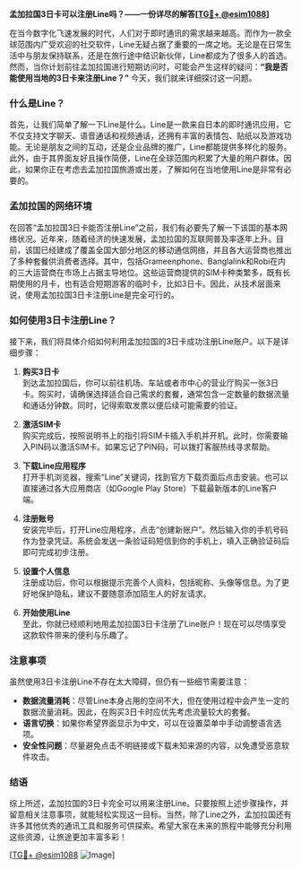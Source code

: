 **孟加拉国3日卡可以注册Line吗？——一份详尽的解答[[TG💪+ @esim1088](https://t.me/s/esim1088)]**

在当今数字化飞速发展的时代，人们对于即时通讯的需求越来越高。而作为一款全球范围内广受欢迎的社交软件，Line无疑占据了重要的一席之地。无论是在日常生活中与朋友保持联系，还是在旅行途中结识新伙伴，Line都成为了很多人的首选。然而，当你计划前往孟加拉国进行短期访问时，可能会产生这样的疑问：**“我是否能使用当地的3日卡来注册Line？”** 今天，我们就来详细探讨这一问题。

### 什么是Line？

首先，让我们简单了解一下Line是什么。Line是一款来自日本的即时通讯应用，它不仅支持文字聊天、语音通话和视频通话，还拥有丰富的表情包、贴纸以及游戏功能。无论是朋友之间的互动，还是企业品牌的推广，Line都能提供多样化的服务。此外，由于其界面友好且操作简便，Line在全球范围内积累了大量的用户群体。因此，如果你正在考虑去孟加拉国旅游或出差，了解如何在当地使用Line是非常有必要的。

### 孟加拉国的网络环境

在回答“孟加拉国3日卡能否注册Line”之前，我们有必要先了解一下该国的基本网络状况。近年来，随着经济的快速发展，孟加拉国的互联网普及率逐年上升。目前，该国已经建成了覆盖全国大部分地区的移动通信网络，并且各大运营商也推出了多种套餐供消费者选择。其中，包括Grameenphone、Banglalink和Robi在内的三大运营商在市场上占据主导地位。这些运营商提供的SIM卡种类繁多，既有长期使用的月卡，也有适合短期游客的临时卡，比如3日卡。因此，从技术层面来说，使用孟加拉国3日卡注册Line是完全可行的。

### 如何使用3日卡注册Line？

接下来，我们将具体介绍如何利用孟加拉国的3日卡成功注册Line账户。以下是详细步骤：

1. **购买3日卡**  
   到达孟加拉国后，你可以前往机场、车站或者市中心的营业厅购买一张3日卡。购买时，请确保选择适合自己需求的套餐，通常包含一定数量的数据流量和通话分钟数。同时，记得索取发票以便后续可能需要的验证。

2. **激活SIM卡**  
   购买完成后，按照说明书上的指引将SIM卡插入手机并开机。此时，你需要输入PIN码以激活SIM卡。如果忘记了PIN码，可以拨打客服热线寻求帮助。

3. **下载Line应用程序**  
   打开手机浏览器，搜索“Line”关键词，找到官方下载页面后点击安装。也可以直接通过各大应用商店（如Google Play Store）下载最新版本的Line客户端。

4. **注册账号**  
   安装完毕后，打开Line应用程序，点击“创建新账户”。然后输入你的手机号码作为登录凭证。系统会发送一条验证码短信到你的手机上，填入正确验证码后即可完成初步注册。

5. **设置个人信息**  
   注册成功后，你可以根据提示完善个人资料，包括昵称、头像等信息。为了更好地保护隐私，建议不要随意添加陌生人的好友请求。

6. **开始使用Line**  
   至此，你就已经顺利地用孟加拉国3日卡注册了Line账户！现在可以尽情享受这款软件带来的便利与乐趣了。

### 注意事项

虽然使用3日卡注册Line不存在太大障碍，但仍有一些细节需要注意：

- **数据流量消耗**：尽管Line本身占用的空间不大，但在使用过程中会产生一定的数据流量消耗。因此，在购买3日卡时应优先考虑流量较大的套餐。
- **语言切换**：如果你希望界面显示为中文，可以在设置菜单中手动调整语言选项。
- **安全性问题**：尽量避免点击不明链接或下载未知来源的内容，以免遭受恶意软件攻击。

### 结语

综上所述，孟加拉国的3日卡完全可以用来注册Line。只要按照上述步骤操作，并留意相关注意事项，就能轻松实现这一目标。当然，除了Line之外，孟加拉国还有许多其他优秀的通讯工具和服务可供探索。希望大家在未来的旅程中能够充分利用这些资源，让旅途更加丰富多彩！

[[TG💪+ @esim1088](https://t.me/s/esim1088) ![Image](https://i.postimg.cc/4NQfJmqS/Snipaste-2025-05-13-00-14-12.png)]